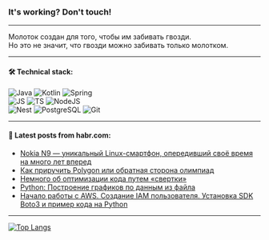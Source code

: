 ### It's working? Don't touch!

---
Молоток создан для того, чтобы им забивать гвозди. <br>
Но это не значит, что гвозди можно забивать только молотком.

---

#### 🛠️ Technical stack:

![Java](https://img.shields.io/badge/Java-informational?logo=Oracle&style=flat&logoColor=white&color=FF4500)
![Kotlin](https://img.shields.io/badge/Kotlin-informational?logo=Kotlin&style=flat&logoColor=white&color=774D97)
![Spring](https://img.shields.io/badge/SpringBoot-informational?logo=SpringBoot&style=flat&logoColor=white&color=6DB33F) <br>
![JS](https://img.shields.io/badge/JS-informational?logo=javaScript&style=flat&logoColor=black&color=F7Df1E)
![TS](https://img.shields.io/badge/TypeScript-informational?logo=typeScript&style=flat&logoColor=black&color=0667A8)
![NodeJS](https://img.shields.io/badge/NodeJS-informational?logo=node.js&style=flat&logoColor=white&color=70A760) <br>
![Nest](https://img.shields.io/badge/NestJS-informational?logo=NestJS&style=flat&logoColor=white&color=E0234E)
![PostgreSQL](https://img.shields.io/badge/PostgreSQL-informational?logo=PostgreSQL&style=flat&logoColor=white&color=DAA520)
![Git](https://img.shields.io/badge/Git-informational?logo=git&style=flat&logoColor=white&color=778899)

___

#### 💬 Latest posts from habr.com:

<!-- BLOG-POST-LIST:START -->
- [Nokia N9 — уникальный Linux-смартфон, опередивший своё время на много лет вперед](https://habr.com/ru/companies/timeweb/articles/747538/?utm_source=habrahabr&utm_medium=rss&utm_campaign=747538)
- [Как приручить Polygon или обратная сторона олимпиад](https://habr.com/ru/articles/748298/?utm_source=habrahabr&utm_medium=rss&utm_campaign=748298)
- [Немного об оптимизации кода путем «свертки»](https://habr.com/ru/articles/748262/?utm_source=habrahabr&utm_medium=rss&utm_campaign=748262)
- [Python: Построение графиков по данным из файла](https://habr.com/ru/articles/748282/?utm_source=habrahabr&utm_medium=rss&utm_campaign=748282)
- [Начало работы с AWS. Создание IAM пользователя. Установка SDK Boto3 и пример кода на Python](https://habr.com/ru/articles/748276/?utm_source=habrahabr&utm_medium=rss&utm_campaign=748276)
<!-- BLOG-POST-LIST:END -->

---
[![Top Langs](https://github-readme-stats-git-master-advtsetting-gmailcom.vercel.app/api/top-langs/?username=zloylis&langs_count=10&hide_title=false&title_color=e6edf3&size_weight=0.5&count_weight=0.5&layout=compact&hide_border=true&theme=dracula)](https://github.com/zloylis)

<!-- ![GitHub stats](https://github-readme-stats-git-master-advtsetting-gmailcom.vercel.app/api?username=zloylis&show_icons=true&hide_border=true&theme=dracula&hide_title=true&include_all_commits=true&count_private=true&hide=contribs&hide_rank=true) -->
